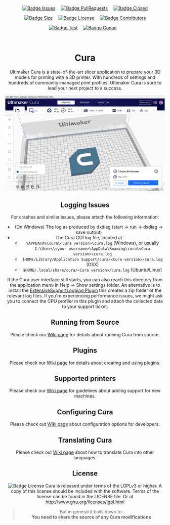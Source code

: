 
<br>

<div align = center>

[![Badge Issues]][Issues]   
[![Badge PullRequests]][PullRequests]   
[![Badge Closed]][Closed]

[![Badge Size]][#]   
[![Badge License]][License]   
[![Badge Contributors]][Contributors]

[![Badge Test]][Test]   
[![Badge Conan]][Conan]   

<br>

# Cura

Ultimaker Cura is a state-of-the-art slicer application to prepare your 3D models for printing with a 3D printer. With hundreds of settings
and hundreds of community-managed print profiles, Ultimaker Cura is sure to lead your next project to a success.

![Showcase]

## Logging Issues

For crashes and similar issues, please attach the following information:

* (On Windows) The log as produced by dxdiag (start -> run -> dxdiag -> save output)
* The Cura GUI log file, located at
    * `%APPDATA%\cura\<Cura version>\cura.log` (Windows), or usually `C:\Users\<your username>\AppData\Roaming\cura\<Cura version>\cura.log`
    * `$HOME/Library/Application Support/cura/<Cura version>/cura.log` (OSX)
    * `$HOME/.local/share/cura/<Cura version>/cura.log` (Ubuntu/Linux)

If the Cura user interface still starts, you can also reach this directory from the application menu in Help -> Show settings folder.
An alternative is to install the [ExtensiveSupportLogging Plugin]
this creates a zip folder of the relevant log files. If you're experiencing performance issues, we might ask you to connect the CPU profiler
in this plugin and attach the collected data to your support ticket. 

## Running from Source
Please check our [Wiki page][Building] for details about running Cura from source.

## Plugins
Please check our [Wiki page][Plugins] for details about creating and using plugins.

## Supported printers
Please check our [Wiki page][Machines] for guidelines about adding support
for new machines.

## Configuring Cura
Please check out [Wiki page][Settings] about configuration options for developers.

## Translating Cura
Please check out [Wiki page][Localize] about how to translate Cura into other languages.

## License
![Badge License] 
Cura is released under terms of the LGPLv3 or higher. A copy of this license should be included with the software. Terms of the license can be found in the LICENSE file. Or at
http://www.gnu.org/licenses/lgpl.html

> But in general it boils down to:  
> **You need to share the source of any Cura modifications**

</div>

<br>


<!----------------------------------------------------------------------------->

[ExtensiveSupportLogging Plugin]: https://marketplace.ultimaker.com/app/cura/plugins/UltimakerPackages/ExtensiveSupportLogging
[Contributors]: https://github.com/Ultimaker/Cura/graphs/contributors
[PullRequests]: https://github.com/Ultimaker/Cura/pulls
[Machines]: https://github.com/Ultimaker/Cura/wiki/Adding-new-machine-profiles-to-Cura
[Building]: https://github.com/Ultimaker/Cura/wiki/Running-Cura-from-Source
[Localize]: https://github.com/Ultimaker/Cura/wiki/Translating-Cura
[Settings]: https://github.com/Ultimaker/Cura/wiki/Cura-Settings
[Plugins]: https://github.com/Ultimaker/Cura/wiki/Plugin-Directory
[Closed]: https://github.com/Ultimaker/Cura/issues?q=is%3Aissue+is%3Aclosed
[Issues]: https://github.com/Ultimaker/Cura/issues
[Conan]: https://github.com/Ultimaker/Cura/actions/workflows/conan-package.yml
[Test]: https://github.com/Ultimaker/Cura/actions/workflows/unit-test.yml

[Showcase]: cura-logo.PNG
[License]: LICENSE
[#]: #


<!---------------------------------[ Badges ]---------------------------------->

[Badge Contributors]: https://img.shields.io/github/contributors/ultimaker/cura?style=for-the-badge&logoColor=white&labelColor=e2467d&color=b43863&logo=
[Badge PullRequests]: https://img.shields.io/github/issues-pr/ultimaker/cura?style=for-the-badge&logoColor=white&labelColor=yellow&color=bc9513&logo=
[Badge License]: https://img.shields.io/badge/License-LGPL3-015d93.svg?style=for-the-badge&labelColor=blue&logoColor=white&logo=GNU
[Badge Closed]: https://img.shields.io/github/issues-closed/ultimaker/cura?style=for-the-badge&logoColor=white&labelColor=569A31&color=457a27&logo=
[Badge Issues]: https://img.shields.io/github/issues/ultimaker/cura?style=for-the-badge&logoColor=white&labelColor=C9284D&color=931d39&logo=
[Badge Conan]: https://img.shields.io/github/workflow/status/Ultimaker/Cura/conan-package?style=for-the-badge&logoColor=white&labelColor=EF443B&color=bf362f&logo=&label=Conan%20Package
[Badge Test]: https://img.shields.io/github/workflow/status/Ultimaker/Cura/unit-test?style=for-the-badge&logoColor=white&labelColor=00979D&color=007a7e&logo=&label=Unit%20Test
[Badge Size]: https://img.shields.io/github/repo-size/ultimaker/cura?style=for-the-badge&logoColor=white&labelColor=66459B&color=50377a&logo=


